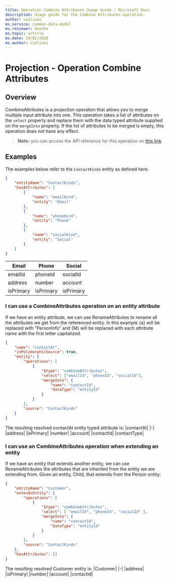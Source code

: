 ```yaml
---
title: Operation Combine Attributes Usage Guide | Microsoft Docs
description: Usage guide for the Combine Attributes operation.
author: violivei
ms.service: common-data-model
ms.reviewer: deonhe 
ms.topic: article
ms.date: 24/02/2020
ms.author: violivei
---
```


# Projection - Operation Combine Attributes

## Overview

CombineAttributes is a projection operation that allows you to merge multiple input attribute into one. This operation takes a list of attributes on the `select` property and replace them with the data typed attribute supplied on the `mergeInto` property. If the list of attributes to be merged is empty, this operation does not have any effect.

> **__Note:__** you can access the API reference for this operation on [this link](../../1.0om/api-reference/cdm/projections/combineattributes.md).

## Examples

The examples below refer to the `ContactKinds` entity as defined here.

```json
{
    "entityName": "ContactKinds",
    "hasAttributes": [
        {
            "name": "emailKind",
            "entity": "Email"
        },
        { 
            "name": "phoneKind", 
            "entity": "Phone"
        },
        {
            "name": "socialKind",
            "entity": "Social"
        }
    ]
}
```

|Email|Phone|Social|
|-|-|-|
|emailId|phoneId|socialId|
|address|number|account|
|isPrimary|isPrimary|isPrimary|

### I can use a CombineAttributes operation on an entity attribute

If we have an entity attribute, we can use RenameAttributes to rename all the attributes we get from the referenced entity. In this example {a} will be replaced with “PersonInfo” and {M} will be replaced with each attribute name with the first letter capitalized.

```json
{
    "name": "contactAt",
    "isPolymorphicSource": true,
    "entity": {
        "operations": [
            {
                "$type": "combineAttributes",
                "select": ["emailId", "phoneId", "socialId"],
                "mergeInto": {
                    "name": "contactId",
                    "dataType": "entityId"
                }
            }
        ],
        "source": "ContactKinds"
    }
}
```

The resulting resolved contactAt entity typed attribute is:
|contactAt|
|-|
|address|
|isPrimary|
|number|
|account|
|contactId|
|contactType|

### I can use an CombineAttributes operation when extending an entity

If we have an entity that extends another entity, we can use RenameAttributes the attributes that are inherited from the entity we are extending from.
Given an entity, Child, that extends from the Person entity:

```json
{
    "entityName": "Customer",
    "extendsEntity": {
        "operations": [
            {
                "$type": "combineAttributes",
                "select": [ "emailId", "phoneId", "socialId" ],
                "mergeInto": {
                    "name": "contactId",
                    "dataType": "entityId"
                }
            }
        ],
        "source": "ContactKinds"
    },
    "hasAttributes": []
}
```

The resulting resolved Customer entity is:
|Customer|
|-|
|address|
|isPrimary|
|number|
|account|
|contactId|
